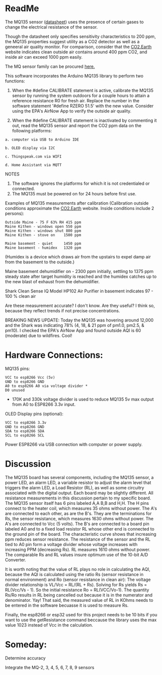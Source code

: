 # ReadMe
  The MQ135 sensor ([datasheet](https://www.olimex.com/Products/Components/Sensors/Gas/SNS-MQ135/resources/SNS-MQ135.pdf)) uses the presence of certain gases to change the electrical resistance of the sensor.  
  
  Though the datasheet only specifies sensitivity characteristics to 200 ppm, the MQ135 properties suggest utility as a CO2 detector as well as a geneeral air quality monitor.  For comparison, consider that the [CO2.Earth](http:\\co2.earth) website indicates clean outside air contains around 400 ppm CO2, and 
  inside air can exceed 1000 ppm easily.
  
  The MQ sensor family can be procured [here.](https://www.amazon.com/dp/B0978KXFCQ/ref=sspa_dk_detail_1?pd_rd_i=B0978KXFCQ&pd_rd_w=Rdxbx&content-id=amzn1.sym.8c2f9165-8e93-42a1-8313-73d3809141a2&pf_rd_p=8c2f9165-8e93-42a1-8313-73d3809141a2&pf_rd_r=3DREN4AM4GMVXSB16463&pd_rd_wg=sWHBk&pd_rd_r=c1e97e35-5eb3-4f6e-9ffd-abd54153791b&s=industrial&sp_csd=d2lkZ2V0TmFtZT1zcF9kZXRhaWw&th=1)
 
  This software incorporates the Arduino MQ135 library to perform two functions:
  
  1. When the #define CALIBRATE statement is active, calibrate the MQ135 sensor by running the system outdoors for a couple hours
     to attain a reference resistance R0 for fresh air.  Replace the number in the software statement '#define RZERO 51.5' with the new value.
     Consider using the EPA's AirNow App to verify the outside air quality.
           
  3. When the #define CALIBRATE statement is inactivated by commenting it out, read the MQ135 sensor and report the CO2 ppm data on the following platforms:
  
    a. computer via USB to Arduino IDE
  
    b. OLED display via I2C
  
    c. Thingspeak.com via WIFI
  
    d. Home Assistant via MQTT

  NOTES 
  
  1. The software ignores the platforms for which it is not credentialed or connected.
  2. The MQ135 must be powered on for 24 hours before first use.

Examples of MQ135 measurements after calibration (Calibration outside conditions approximate the [CO2.Earth](co2.earth) website. Inside conditions include 2 persons):

    Outside Maine - 75 F 63% RH 415 ppm
    Maine Kithen - windows open 550 ppm
    Maine Kithen - windows shut 800 ppm
    Maine Kithen - stove on    1500 ppm   
    
    Maine basement - quiet     1450 ppm
    Maine basement - humidex   1320 ppm

(Humidex is a device which draws air from the upstairs to expel damp air from the basement to the outside.)

Maine basement dehumidifier on - 2300 ppm initially, settling to 1375 ppm steady state after target humidity is reached and the humidex catches up to the new blast of exhaust from the dehumidifier.
    
Shark Clean Sense IQ Model HP102 Air Purifier in basement indicates 97 - 100 % clean air    

Are these measurement accurate?  I don't know.  Are they useful? I think so, because they reflect trends if not precise concentrations.  

BREAKING NEWS UPDATE: Today the MQ135 was hovering around 12,000 and the Shark was indicating 78% (4, 18, & 21 ppm of pm1.0, pm2.5, & pm10).  I checked the EPA's AirNow App and found outside AQI is 60 (moderate) due to wildfires. Cool!

# Hardware Connections:

MQ135 pins:

    VCC to esp8266 Vcc (5v)
    GND to esp8266 GND
    A0 to esp8266 A0 via voltage divider *
    D0 unused

* 170K and 330k voltage divider is used to reduce MQ135 5v max output from A0 to ESP8266 3.3v input.
  
OLED Display pins (optional):

    VCC to esp8266 3.3v 
    GND to esp8266 GND
    SDA to esp8266 SDA
    SCL to esp8266 SCL

Power ESP8266 via USB connection with computer or power supply.

# Discussion

The MQ135 board has several components, including the MQ135 sensor, a power LED, an alarm LED, a variable resistor to adjust the alarm level that triggers the alarm LED, a Load Resistor (RL), as well as some circuitry associated with the digital output.  Each board may be slightly different.  All resistance measurements in this discussion pertain to my specific board.  The MQ135 sensor itself has 6 pins labeled A,A B,B and H,H.  The H pins connect to the heater coil, which measures 35 ohms without power.  The A's are connected to each other, as are the B's.  They are the terminations for Rs, the sensor resistance, which measures 1630 ohms without power.  The A's are connected to Vcc (5 volts).  The B's are connected to a board pin labeled A0 and to a fixed load resistor RL whose other end is connected to the ground pin of the board.  The characteristic curve shows that increasing ppm reduces sensor resistance.  The resistance of the sensor and the RL tied to A0 pin form a voltage divider whose voltage increases with increasing PPM (decreasing Rs).  RL measures 1610 ohms without power. The comparable Rs and RL values insure optimum use of the 10-bit A/D Converter. 

It is worth noting that the value of RL plays no role in calculating the AQI, because the AQI is calculated using the ratio Rs (sensor resistance in normal environment) and Ro (sensor resistance in clean air): 
The voltage divider relationship is VL/Vcc = RL/(RL + Rs).  Solving for Rs yields Rs = RL(Vcc/Vs - 1).  So the initial resistance Ro = RL(VCC/Vo-1).  The quantity Rs/Ro results in RL being cancelled out because it is in the numerator and denominator. Yay!
That said, the measured value of RL in KOhms needs to be entered in the software becuasse it is used to measure Rs.

Finally, the esp8266 or esp32 used for this project needs to be 10 bits if you want to use the getResistance command beccause the library uses the max value 1023 instead of Vcc in the calculation.

# Someday:

Determine accuracy
    
Integrate the MQ-2, 3, 4, 5, 6, 7, 8, 9 sensors
